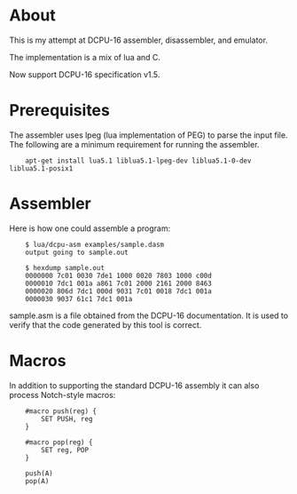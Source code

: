 # About

This is my attempt at DCPU-16 assembler, disassembler, and emulator.

The implementation is a mix of lua and C.

Now support DCPU-16 specification v1.5.

# Prerequisites

The assembler uses lpeg (lua implementation of PEG) to parse the input file.  The following are a minimum requirement
for running the assembler.

        apt-get install lua5.1 liblua5.1-lpeg-dev liblua5.1-0-dev liblua5.1-posix1

# Assembler

Here is how one could assemble a program:

        $ lua/dcpu-asm examples/sample.dasm
        output going to sample.out

        $ hexdump sample.out
        0000000 7c01 0030 7de1 1000 0020 7803 1000 c00d
        0000010 7dc1 001a a861 7c01 2000 2161 2000 8463
        0000020 806d 7dc1 000d 9031 7c01 0018 7dc1 001a
        0000030 9037 61c1 7dc1 001a                    

sample.asm is a file obtained from the DCPU-16 documentation.  It is used to 
verify that the code generated by this tool is correct.

# Macros

In addition to supporting the standard DCPU-16 assembly it can also process Notch-style macros:

        #macro push(reg) {
            SET PUSH, reg
        }

        #macro pop(reg) {
            SET reg, POP
        }

        push(A)
        pop(A)

